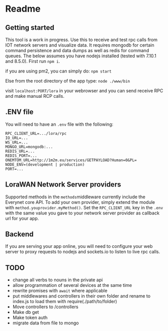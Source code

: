 # Readme

## Getting started

This tool is a work in progress. Use this to receive and test rpc calls from IOT network servers and visualize data. It requires mongodb for certain command persistence and data dumps as well as redis for command queues. The below assumes you have nodejs installed (tested with 7.10.1 and 8.5.0). First run `npm i`.

if you are using pm2, you can simply do: `npm start`

Else from the root directory of the app type: `node ./www/bin`

visit `localhost:PORT/lora` in your webrowser and you can send receive RPC and make manual RCP calls.

## .ENV file

You will need to have an `.env` file with the following:

```
RPC_CLIENT_URL=.../lora/rpc
IO_URL=...
WS_URL=...
MONGO_URL=mongodb:...
REDIS_URL=...
REDIS_PORT=...
ONEMTOM_URL=http://1m2m.eu/services/GETPAYLOAD?Human=0&PL=
NODE_ENV=(development | production)
PORT=...
```

## LoraWAN Network Server providers
Supported methods in the `methods`middleware currently include the Everynet core API. To add your own provider, simply extend the module with `method.youprovider.myMethod()`. Set the `RPC_CLIENT_URL` key in the `.env` with the same value you gave to your network server provider as callback url for your app.

## Backend
If you are serving your app online, you will need to configure your web server to proxy requests to nodejs and sockets.io to listen to live rpc calls.

## TODO

- change all verbs to nouns in the private api
- allow programmation of several devices at the same time
- rewrite promises with `await` where applicable
- put middlewares and controllers in their own folder and rename to index.js to load them with require(./path/to/folder)
- Move controllers to /controllers
- Make db get
- Make token auth
- migrate data from file to mongo
